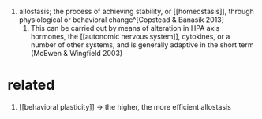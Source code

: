 1. allostasis; the process of achieving stability, or [[homeostasis]], through physiological or behavioral change^[Copstead & Banasik 2013]
	1. This can be carried out by means of alteration in HPA axis hormones, the [[autonomic nervous system]], cytokines, or a number of other systems, and is generally adaptive in the short term (McEwen & Wingfield 2003)

# related
1. [[behavioral plasticity]] → the higher, the more efficient allostasis